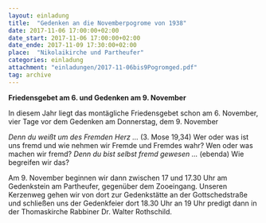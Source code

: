 ```yaml
---
layout: einladung
title:  "Gedenken an die Novemberpogrome von 1938"
date: 2017-11-06 17:00:00+02:00
date_start: 2017-11-06 17:00:00+02:00
date_ende: 2017-11-09 17:30:00+02:00
place:  "Nikolaikirche und Partheufer"
categories: einladung
attachment: "einladungen/2017-11-06bis9Pogromged.pdf"
tag: archive
---
```


**Friedensgebet am 6. und Gedenken am 9. November**

In diesem Jahr liegt das montägliche Friedensgebet schon am 6. November,
vier Tage vor dem Gedenken am Donnerstag, dem 9. November

*Denn du weißt um des Fremden Herz …*
(3. Mose 19,34)
Wer oder was ist uns fremd und wie nehmen wir Fremde und Fremdes wahr? Wen oder was machen wir fremd?
*Denn du bist selbst fremd gewesen …*
(ebenda)
Wie begreifen wir das?

Am 9. November beginnen wir dann zwischen 17 und 17.30 Uhr am Gedenkstein am Partheufer, gegenüber dem Zooeingang.
Unseren Kerzenweg gehen wir von dort zur Gedenkstätte an der Gottschedstraße
und schließen uns der Gedenkfeier dort 18.30 Uhr an
19 Uhr predigt dann in der Thomaskirche Rabbiner Dr. Walter Rothschild.
